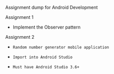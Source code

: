 Assignment dump for Android Development

Assignment 1
*    Implement the Observer pattern



Assignment 2
*     Random number generator mobile application
*     Import into Android Studio
*     Must have Android Studio 3.6+

